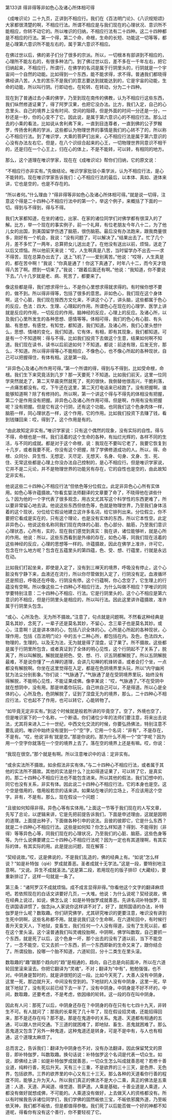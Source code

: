 第133讲 得非得等非如色心及诸心所体相可得

《成唯识论》二十九页，正讲到不相应行。我们在《百法明门论》、《八识规矩颂》大家都很清楚的啊，不相应行法。所谓不相应是与我们现在的心理状况、意识所不能相应，你转不动它的。所以唯识的归纳，不相应行法有二十四种。这二十四种都是不相应的行法。第一个得，第二个命，命根，生命的长短、功能这一切等等，都是心理第六意识所不能左右的，属于第六意识不相应。

在佛过世以后，佛的弟子们分了很多的宗派。所以，一切根本有部讲到不相应的，心理所不能左右的，有很多种法门。到了佛过世以后，差不多在一千年左右，把它归纳起来，不相应行，所谓行，在佛学的名词是属于行阴里头的，行阴就是一个宇宙间一个自然的动能。比如得到一个东西，能不能求得，求不得。普通我们都晓得佛经讲八苦。人生的苦乐不是我们的意志要达到就能达到的，它是宇宙的动能，生命的动能，所以叫行阴。行即动也，在轮转、在转动，分为二十四种。

现在到了普通过去小乘的佛学，乃至到现在南传的佛教，认为不相应行这些东西，我们纵然修道证果了，得了阿罗汉果，也把它没办法。比方，我们入定，自己的心念里头、自己的境界上没有时间、空间的阻碍，但是外面的时间一分还是一分，一秒还是一秒，你的心变不了它。因此说，是属于第六意识心的不相应行法。那么过去的小乘的看法，比如说从舍利弗下来，一直到目连尊者，一直到佛的公子罗睺罗，传扬舍利弗的学派，这些都认为物理世界的事情是我们的心转不了的，所以称心不相应行法。到了唯识学，大乘的菩萨们出来，心不相应行法是属于第六意识的心没有办法左右它。但是，在八个识综合起来的心王，一切物理世界同意识不相干的，还是归在一个心王上，归在心的体上，不是不能转，可以转，有相同的地方。

那么，这个道理在唯识学家，现在在《成唯识论》帮你们归纳，它的原文说：

“不相应行亦非实有。”先做结论。唯识学家批驳小乘学派，认为不相应行法，是心不能转的。现在唯识学家告诉我们：心不相应行法的最后，以本体、真如、道体来讲，它也是空的，也是不存在的。

“所以者何。”什么理由？“得非得等非如色心及诸心所体相可得。”就是说一切得，注意这个得是二十四种心不相应行法中的第一个，举这个例子，来概括了下面的一切。得到与不得到，得与不得。

我们大家都知道，在坐的诸位，出家、在家的诸位同学们对佛学都有很深入的了解。比方，举一个现在的事实例子，前一个礼拜，有位老朋友今年八十二，为了他儿女的出国，到美国留学伤透了脑筋，很伤脑筋。最后没有办法跑来，跟我商量很多，刚好有一个机会，我说：“没有问题了，可以解决了。”结果出去了。忙了几个月，差不多忙了一两年，总算把女儿送出走了。在他没有送出以前，烦恼，送走了以后又烦恼。所以他前天来说：“哎，人生啊真是八苦，当时留学办不出去——求不得苦，现在总算办出去了，送上飞机了——爱别离苦。”他说：“哎呀，人生真是的，都在苦中啊！”我说：“你真是通了！你这下真通了，时年八十二，而今天才晓得八苦了啊。攒到一切来了。”我说：“跟着后面还有啊。”他说：“我知道，你不要说下去。”八十几岁就是老、病、死苦了，都要来了。

像这些都是得，我们想求得什么，不是你心里想求得就求得的。有时候你想不要的，做不到。所以得非得等，包括了很多的意思。非如色心，我们现在这个身体啊，这个心脏，我们现在按西方文化来，不讲这个心了，讲头脑，这些都属于色心的反应，色法：四大、生理、心理起的作用。所谓色心在现在的心理学、医学上讲就是反应的作用，一切反应的作用。脑神经的反应，心理上的反应。及诸心所，以及我们心里所发生的各种思想、感情等等。体相可得，我们的色心有心脏、有头脑、有思想，有感觉，有知觉，都知道，我们知道。及诸心所，我们心里头想什么，思想、情绪的变化，我们知道。它有体，有相，即有其现象，我们都知道。可是有一个不知道啊：得与不得。比如我们投资下去做这个生意，结果如何啊不知道。我们现在读书，读书以后前途如何？不知道。都说：前途有限，后发无穷，那么，不知道。所以得非得等心不能相应，不像色心，也不像心所起的各种现状，自己可以把握得住，有体有相。这是第一段。

“非异色心及诸心所作用可得。”第一个所谓的得，得到与不得到，比如受命根，命根。我们生下来究竟活到几岁？那一天要死？不知道。比如我们前天，这里一位同学突然就走了，第二天早晨突然就死了，死的很快，我倒替他很高兴，干脆利落，一点痛苦都没有。哎，下午还在这里，第二天打电话来已经跑了。没有把握啊，谁能够知道啊？除了有修持的。所以啊，第一个讲这个得与不得先的体相没有把握，第二个是作用没有把握。非异色心及诸心所作用可得。但是啊，作用有没有把握呢？没有把握。但是它有这个行阴，还有这个功能。也同我们这个色身肉体一样，脑筋一样，同心理状态一样，这个作用，它的作用。比如我们投资下去赚了钱，看到钱赚回来：哎，得到了。这个作用是有的。

“由此故知定非实有。”唯识学家说：只有这个偶然的现象，没有实际的自性。得与不得，命根也是一样。我们活着的这个生命的各种，有灿烂光辉的，各样不同的生活，与不同的成就。都是对于这个命根，说：我现在不要叫它老了，我要它恢复到十几岁，或者我要不死，你没有这个把握，除了学佛修道成功的人。所以，得、命根、众同分、异生性、无想定、灭尽定、无想天、名身、句身、文身、生、死、住、无常这些都是心理上你没办法自己控制的，是心不相应行。但是唯识学家说，它并不是二元论，并不是物理世界的功能另有存在，它的自性也是空的，由此故知定非实有。

他说这些二十四种心不相应行法“但依色等分位假立。此定非异色心心所有实体用。如色心等许蕴摄故。”你看玄娤法师翻译的文章要了命了，不晓得他在讲些什么？因为他的一个字代表了很多观念，用古文尤其写这个科学性的东西更难了，所以要非常留心地去读。他说这些东西但依色等，色就是物理世界，乃至我们身体活着的这个现状，分位给它假设地建立这许多名词，给它排列出来。分位假立，你不要把它看成是实在的，只有这个理论，也是没有实体的东西，所以它本性空。此定非异色心，他说这些名称同我们现在肉体的心脏、色心部分、脑筋，乃至我们意识心理状态，心所有，实的，现在我们感觉到真实：我在讲，诸位能够听，就是心所的作用。他说：所以，这些东西看到是外缘的存在，如色心等，同我们现在活着的这些神经的反应，心理的思想等一样的。许蕴摄故，因此在佛学上准许，许可它，包含在什么地方呢？包含在五蕴里头的第四蕴，色、受、想、行蕴里，行就是永远在动。

比如我们打起坐来，即使是入定了，没有到三禅天的境界，呼吸没有停止，这个心脏没有宁静下来，血液还在流行，所以你尽管做到入定了，行阴没有定。血液循环还是照旧，呼吸还在呼吸，行阴没有停。这个行蕴啊，你心念空了，它生理上的行蕴没有空啊。所以像这些二十四种心不相应行法，为什么叫做不相应？学唯识的同学要特别注意：二十四种心不相应、行法。它是行阴里头的，这个心不相应是第六意识的不相应，但是行阴里头是相应的，所以叫行法。因此这里讲许蕴摄故，准许属于行阴里头包含。

“或心、心所及色、无为所不摄故。”注意了，句点就是问题啊。不然看这种经典是莫名其妙，念死了，一辈子还是莫名其妙，不留心，念三辈子也是莫名其妙。或心，注意啊！这是讲本体的心，包括八识全体的心。心所是心所起的各种现状，心理作用，包括《百法明门论》中的五十二种心所，都包括在内。及色，色法四大，物理的，生理的。以及无为法，无为就是得了涅盘，证了果了。所不摄故。这些都是属于行阴里所包含，或者真证到了全体的明心见性，这个行阴起不了关系了，脱离了，所以叫解脱。解脱就是把色、受、想、行、识五阴都解脱了。所以五阴解脱最难，不是说你懂了一点禅的道理，会讲几句禅的机锋转语，或者会打个坐，一点都没有解脱啊。你坐在这里觉得在入定，都是在色阴境界里头玩，所以“内守幽闲犹为法尘分别影象。”你们说：“气脉通了。”气脉通了是在受阴境界里玩，始终没有得解脱，不能明心见性，不能证果成佛。像李某说：“哎，气脉通了。”不在受阴中就在想阴中，没有用。那是哄着你玩玩，自己哄自己可以，不是得道。所以心是全体的心，心所及色，色阴解脱了，证到了涅盘无为的境界，那么，二十四种心不相应行法，它也起不了作用，也可以转它，心能转物了。

“如毕竟无定非实有。”到这个时候就是般若所讲的毕竟空了。空了，外境也空了，但是唯识家下的一个名称，一个断语。你们诸位少年的法师们要注意，将来出去说法，尤其将来进入二十一世纪，中西文化交流的时候，你要弘扬佛法，特别注意不要乱说的。唯识中始终没有提到一个“空”字，它用一个名词：“非有”，不是存在，不是有。“哎，他说‘非有’就是空。”那是你说的。那为什么不用一个“空”字呢？因为用一个空字你就落在一个空的境界上去了。落在空的境界上还是有嘛。哎，你说：

“我现在很空。”那个就是有啊。所以注意唯识中的话：定非实有。

“或余实法所不摄故。如余假法非实有体。”与二十四种心不相应行法，或者属于其他的实法所不摄故。其他的实法是什么？比如得道证果了，可以转了它，是真实的。那二十四种心不相应行法也不能包含进来。所以其他的假法，我们幻想中的，同它也没有关系，非实有体。因此说二十四种心不相应行法，它的本身也是空。这个空是借用的，借用般若宗的话来讲。如果站在唯识的立场上，不应该用这个空字。非有，不是有。那么，现在假设一个问题：

“且彼如何知得非得。异色心等有实体用。”上面这一节等于我们现在的人写文章，先写了总论，以逻辑来讲，它是先把前提告诉我们，下面是申述理由，这就是因明的道理。上面提出种子，下面做各种引申的说法。且彼的彼即它，它是什么东西？就是二十四种心不相应行法。这些是如何知？你怎么样知道？得到、不能得到（非得）等等异色心等，同我们现在的心理状况，乃至我们的心脏、脑筋，这些色身等等。为什么说佛要建立二十四种心不相应行法呢？因为一定也有其道理啊，有其实际的体，有其实际的用。此是提出问题，现在解答：

“契经说故。”哎，这是佛说的，不是我们乱造的，佛的经典上有。“如说”怎么样说？“如是补特伽（qié）罗成就善恶。圣者成就十无学法。”这是一段，要特别地注意啊。“又说。异生不成就圣法。”这是第二段，若用现在的版子排印《大藏经》，要重新排过了，这样一句就是一条了。

第三条：“诸阿罗汉不成就烦恼。成不成言显得非得。”你看他这个文字的翻译麻烦吧。若依照现在的白话文讲要好几页，一大堆。他说：为什么说呢？契经说故，佛在经典上说过，如说，佛怎么说：如是补特伽罗成就善恶。先讲名词补特伽罗，现在讲国语讲惯了，伽念jia,人家说你这样讲不对了，好了，就照国语的办法，补特伽罗是什么呢？数取趣。你们研究佛学，尤其研究唯识的更要注意，唯识没有讲到生死中阴啊，这些名称都不用。就是说我们这个生命啊，在六道轮回中，有时候行善升天变天人，下地狱，变畜生，我们任何一个人没有得道，没有了生死以前，都在这个里头滚。这个滚普通我们叫灵魂投胎啊，中阴啊，佛学叫数取，自己要抓一个东西，就是死了以后，这个色身一坏，那个出去的没有了道以前，当下不能空了，一念不能空，它又去抓一个东西，抓一个东西即新的生命又来了，跟你结合了。所谓投胎，投哪一个胎不知道，六道轮回，分十二类生在里头滚。

数取趣的“趣”跟那个趋向的“趋”是相通的，趋向，自己总是向前面冲，所以在六道轮回里滚来滚去。你把它翻译为“灵魂”，不对；翻译为“中有”，勉勉强强，也不对。中阴身是暂时的，就是讲很短的这一段。比如今天死了，大善人没有中阴身，这里一死，那边就升天，中间没有空到的。下地狱的人没有中阴身，这里一死，早就下地狱了，没有死以前已经下去一半了，没有中阴身。中阴身是不好不坏的，中间，数取趣，还要考虑，不是考虑，依因缘的轮转。这一段的存在叫中阴身。

因此有人问：那死了以后，中阴身还存在？中阴身的存在只有七七四十九天，非转生不可。有人就问了：那我的长辈死了几十年了，现在假设招灵魂，还能招得回来，那不是还存在吗？那不是。那是在鬼道中的关系。鬼道、天道都有相通的五通，可以跟人世间交通。下三道的就困难了，即地狱、畜生、恶鬼就困难了。那么恶鬼道又包含了另外一种鬼道，这种鬼道还是转身，可是不是中有，与人也有相通，这个道理太麻烦了。

总而言之，告诉我们：翻译为中阴身也不对，没有办法翻译，因此保留梵文的原音，即补特伽罗，叫数取趣。换句话说：补特伽罗这个名词是代表一切众生。如说，即佛经上讲：如是补特伽罗成就善恶，一切众生怎么叫成就善恶呢？若修十善业道，纯粹行善，死后升天。天有三十三重，不是欲界的三十三天，是色界、无色界，包括欲界。三界的欲界里的中心又有三十三天。那么各种的天道看你行善的程度不同，能够上升为天人。所以我们真正的佛法不是大小二乘，真正的佛法是五乘道：人道、天道、声闻道、缘觉道、菩萨道。人乘是基础，十善业道是人乘道，人都没有做好就想成佛，不可能的。人乘道没有做好，上去做天人的资格都没有。所以有时候我告诉诸位同学们，我们学佛的固然皈依三宝，不皈依邪魔外道，乃至皈依天神，我们都不皈依，但是都值得恭敬。我们死了以后能否做一个好的神都不知道呢，得看你有没有这个善行，你不要轻视了它。


